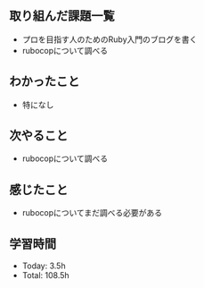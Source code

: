 ## 取り組んだ課題一覧
- プロを目指す人のためのRuby入門のブログを書く
- rubocopについて調べる
## わかったこと
- 特になし
## 次やること
- rubocopについて調べる
## 感じたこと
- rubocopについてまだ調べる必要がある
## 学習時間
- Today: 3.5h
- Total: 108.5h